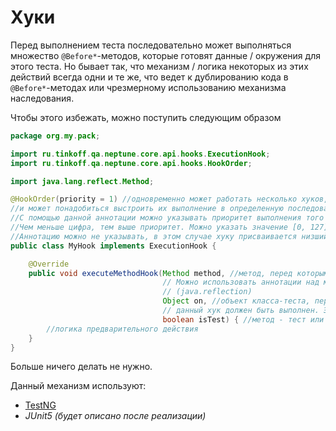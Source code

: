 # Хуки

Перед выполнением теста последовательно может выполняться множество `@Before*`-методов, которые готовят данные / 
окружения для этого теста. Но бывает так, что механизм / логика некоторых из этих действий всегда одни и те же, что ведет к
дублированию кода в `@Before*`-методах или чрезмерному использованию механизма наследования.

Чтобы этого избежать, можно поступить следующим образом

```java
package org.my.pack;

import ru.tinkoff.qa.neptune.core.api.hooks.ExecutionHook;
import ru.tinkoff.qa.neptune.core.api.hooks.HookOrder;

import java.lang.reflect.Method;

@HookOrder(priority = 1) //одновременно может работать несколько хуков,
//и может понадобиться выстроить их выполнение в определенную последовательность.
//С помощью данной аннотации можно указывать приоритет выполнения того или иного хука.
//Чем меньше цифра, тем выше приоритет. Можно указать значение [0, 127].
//Аннотацию можно не указывать, в этом случае хуку присваивается низший приоритет (127).
public class MyHook implements ExecutionHook {

    @Override
    public void executeMethodHook(Method method, //метод, перед которым данный хук должен быть выполнен.
                                  // Можно использовать аннотации над методом или другую метаинформацию
                                  // (java.reflection)
                                  Object on, //объект класса-теста, перед методом которого
                                  // данный хук должен быть выполнен. Эта информация может быть полезна.
                                  boolean isTest) { //метод - тест или нет.
        //логика предварительного действия
    }
}
```

Больше ничего делать не нужно.

Данный механизм используют:
- [TestNG](./../../../testng.integration/doc/rus/README.MD)
- _JUnit5 (будет описано после реализации)_ 